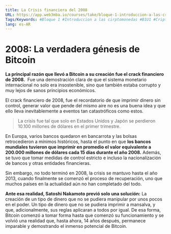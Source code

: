 ```yaml
---
title: La Crisis financiera del 2008
URL: https://app.web3mba.io/courses/take/bloque-1-introduccion-a-las-criptomonedas/texts/35223179-u1-2-1-la-crisis-financiera-del-2008
Tags/Keywords: #Bloque 1 #Introduccion a las cirptomonedas #B1U1 #Criptomonedas #Revolucion del dinero #Bitcoin #origen bitcoin #crisis 2008
lang: es-AR
---
```

# 2008:  La verdadera génesis de Bitcoin
**La principal razón que llevó a Bitcoin a su creación fue el crack financiero de 2008.** 
Fue una demostración clara de que el sistema monetario internacional no solo era insostenible, sino que también estaba corrupto y muy lejos de sanos principios económicos.

El crack financiero de 2008, fue el recordatorio de que imprimir dinero sin control, generar valor que pende del mismo aire no es una buena idea y que ello lleva inevitablemente a eventos tan catastróficos como estos.

> La crisis fue tal que solo en Estados Unidos y Japón se perdieron 10.100 millones de dólares en el primer trimestre.

En Europa, varios bancos quedaron en bancarrota y las bolsas retrocedieron a mínimos históricos, hasta el punto en que **los bancos mundiales tuvieron que imprimir en promedio el valor equivalente a 200.000 millones de dólares cada 15 días durante el año 2008.** Además, se tuvo que tomar medidas de control estricto e incluso la nacionalización de bancos y otras entidades financieras.

Sin embargo, no todo terminó en 2008, la crisis se mantuvo hasta el año 2013, cuando finalmente se comenzó el proceso de recuperación, uno que muchos países en la actualidad aún no han completado del todo.

**Ante esa realidad, Satoshi Nakamoto previó solo una solución:** La creación de un tipo de dinero que no se pudiera manipular por unos pocos en el poder. Un tipo de dinero que no se pudiera imprimir a mansalva, y que, adicionalmente, sus reglas aplicaran a todos por igual. De esa forma, Bitcoin comenzó a tomar forma hasta que comenzó su funcionamiento y se volvió una realidad que, hasta ahora, 14 años después, permanece imparable y demostrando el inmenso potencial de Bitcoin.